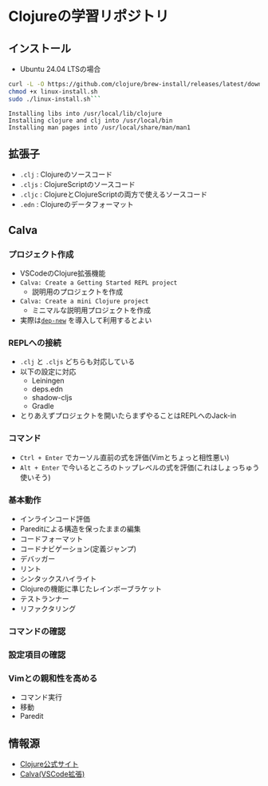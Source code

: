 # Clojureの学習リポジトリ

## インストール

- Ubuntu 24.04 LTSの場合

```bash
curl -L -O https://github.com/clojure/brew-install/releases/latest/download/linux-install.sh
chmod +x linux-install.sh
sudo ./linux-install.sh```
```

```text
Installing libs into /usr/local/lib/clojure
Installing clojure and clj into /usr/local/bin
Installing man pages into /usr/local/share/man/man1
```

## 拡張子

- `.clj` : Clojureのソースコード
- `.cljs` : ClojureScriptのソースコード
- `.cljc` : ClojureとClojureScriptの両方で使えるソースコード
- `.edn` : Clojureのデータフォーマット

## Calva

### プロジェクト作成

- VSCodeのClojure拡張機能
- `Calva: Create a Getting Started REPL project`
  - 説明用のプロジェクトを作成
- `Calva: Create a mini Clojure project`
  - ミニマルな説明用プロジェクトを作成
- 実際は[`dep-new`](https://github.com/seancorfield/deps-new) を導入して利用するとよい

### REPLへの接続

- `.clj` と `.cljs` どちらも対応している
- 以下の設定に対応
  - Leiningen
  - deps.edn
  - shadow-cljs
  - Gradle
- とりあえずプロジェクトを開いたらまずやることはREPLへのJack-in

### コマンド

- `Ctrl + Enter` でカーソル直前の式を評価(Vimとちょっと相性悪い)
- `Alt + Enter` で今いるところのトップレベルの式を評価(これはしょっちゅう使いそう)

### 基本動作

- インラインコード評価
- Pareditによる構造を保ったままの編集
- コードフォーマット
- コードナビゲーション(定義ジャンプ)
- デバッガー
- リント
- シンタックスハイライト
- Clojureの機能に準じたレインボーブラケット
- テストランナー
- リファクタリング

### コマンドの確認

### 設定項目の確認

### Vimとの親和性を高める

- コマンド実行
- 移動
- Paredit

## 情報源

- [Clojure公式サイト](https://clojure.org/)
- [Calva(VSCode拡張)](https://calva.io/)
